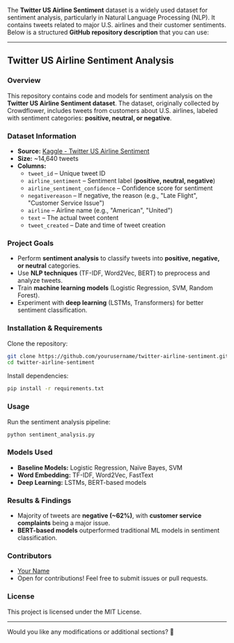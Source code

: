 The **Twitter US Airline Sentiment** dataset is a widely used dataset for sentiment analysis, particularly in Natural Language Processing (NLP). It contains tweets related to major U.S. airlines and their customer sentiments. Below is a structured **GitHub repository description** that you can use:  

---

## **Twitter US Airline Sentiment Analysis**  

### **Overview**  
This repository contains code and models for sentiment analysis on the **Twitter US Airline Sentiment dataset**. The dataset, originally collected by Crowdflower, includes tweets from customers about U.S. airlines, labeled with sentiment categories: **positive, neutral, or negative**.  

### **Dataset Information**  
- **Source:** [Kaggle - Twitter US Airline Sentiment](https://www.kaggle.com/datasets/crowdflower/twitter-airline-sentiment)  
- **Size:** ~14,640 tweets  
- **Columns:**  
  - `tweet_id` – Unique tweet ID  
  - `airline_sentiment` – Sentiment label (**positive, neutral, negative**)  
  - `airline_sentiment_confidence` – Confidence score for sentiment  
  - `negativereason` – If negative, the reason (e.g., "Late Flight", "Customer Service Issue")  
  - `airline` – Airline name (e.g., "American", "United")  
  - `text` – The actual tweet content  
  - `tweet_created` – Date and time of tweet creation  

### **Project Goals**  
- Perform **sentiment analysis** to classify tweets into **positive, negative, or neutral** categories.  
- Use **NLP techniques** (TF-IDF, Word2Vec, BERT) to preprocess and analyze tweets.  
- Train **machine learning models** (Logistic Regression, SVM, Random Forest).  
- Experiment with **deep learning** (LSTMs, Transformers) for better sentiment classification.  

### **Installation & Requirements**  
Clone the repository:  
```bash
git clone https://github.com/yourusername/twitter-airline-sentiment.git
cd twitter-airline-sentiment
```
Install dependencies:  
```bash
pip install -r requirements.txt
```

### **Usage**  
Run the sentiment analysis pipeline:  
```bash
python sentiment_analysis.py
```

### **Models Used**  
- **Baseline Models:** Logistic Regression, Naïve Bayes, SVM  
- **Word Embedding:** TF-IDF, Word2Vec, FastText  
- **Deep Learning:** LSTMs, BERT-based models  

### **Results & Findings**  
- Majority of tweets are **negative (~62%)**, with **customer service complaints** being a major issue.  
- **BERT-based models** outperformed traditional ML models in sentiment classification.  

### **Contributors**  
- [Your Name](https://github.com/yourusername)  
- Open for contributions! Feel free to submit issues or pull requests.  

### **License**  
This project is licensed under the MIT License.  

---

Would you like any modifications or additional sections? 🚀
